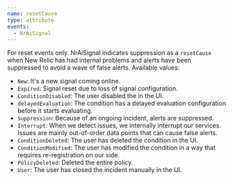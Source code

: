 ```yaml
---
name: resetCause
type: attribute
events:
  - NrAiSignal
---
```


For reset events only. NrAiSignal indicates suppression as a `resetCause` when New Relic has had internal problems and alerts have been suppressed to avoid a wave of false alerts. Available values:

  * `New`: It's a new signal coming online.
  * `Expired`: Signal reset due to loss of signal configuration.
  * `ConditionDisabled`: The user disabled the in the UI.
  * `delayedEvaluation`: The condition has a delayed evaluation configuration before it starts evaluating.
  * `Suppression`: Because of an ongoing incident, alerts are suppressed.
  * `Interrupt`: When we detect issues, we internally interrupt our services. Issues are mainly out-of-order data points that can cause false alerts.
  * `ConditionDeleted`: The user has deleted the condition in the UI.
  * `ConditionModified`: The user has modified the condition in a way that requires re-registration on our side.
  * `PolicyDeleted`: Deleted the entire policy.
  * `User`: The user has closed the incident manually in the UI.